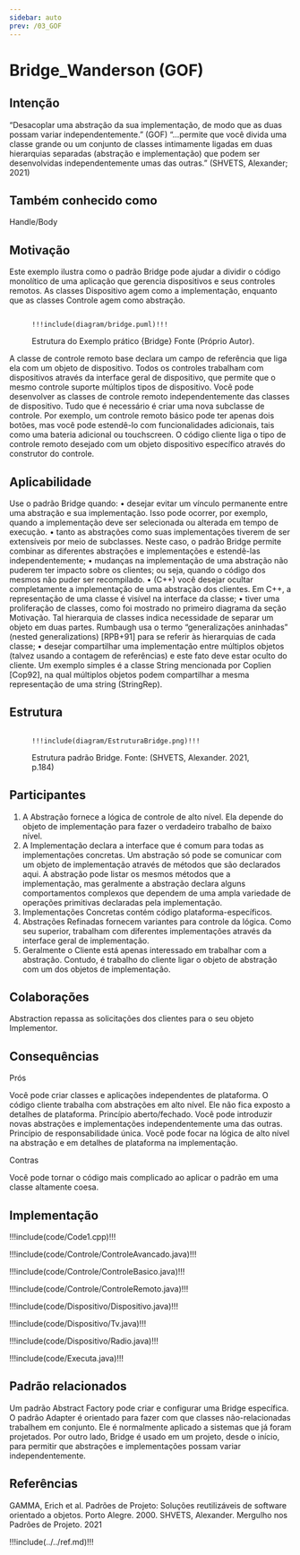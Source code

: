 ```yaml
---
sidebar: auto
prev: /03_GOF
---
```

# Bridge_Wanderson (GOF) 

## Intenção

“Desacoplar uma abstração da sua implementação, de modo que as duas possam variar independentemente.” (GOF)
“...permite que você divida uma classe grande ou um conjunto de classes intimamente ligadas em duas hierarquias separadas (abstração e implementação) que podem ser desenvolvidas independentemente umas das outras.” (SHVETS, Alexander; 2021)


## Também conhecido como

Handle/Body

## Motivação

Este exemplo ilustra como o padrão Bridge pode ajudar a dividir o código monolítico de uma aplicação que gerencia dispositivos e seus controles remotos. As classes Dispositivo agem como a implementação, enquanto que as classes Controle agem como abstração.

<figure>

```plantuml

!!!include(diagram/bridge.puml)!!!

```
<figcaption>Estrutura do Exemplo prático {Bridge} Fonte (Próprio Autor).</figcaption>
</figure>

A classe de controle remoto base declara um campo de referência que liga ela com um objeto de dispositivo. Todos os controles trabalham com dispositivos através da interface geral de dispositivo, que permite que o mesmo controle suporte múltiplos tipos de dispositivo.
Você pode desenvolver as classes de controle remoto independentemente das classes de dispositivo. Tudo que é necessário é criar uma nova subclasse de controle. Por exemplo, um controle remoto básico pode ter apenas dois botões, mas você pode estendê-lo com funcionalidades adicionais, tais como uma bateria adicional ou touchscreen.
O código cliente liga o tipo de controle remoto desejado com um objeto dispositivo específico através do construtor do controle.

## Aplicabilidade

Use o padrão Bridge quando:
•   desejar evitar um vínculo permanente entre uma abstração e sua implementação. Isso pode ocorrer, por exemplo, quando a implementação deve ser selecionada ou alterada em tempo de execução.
•   tanto as abstrações como suas implementações tiverem de ser extensíveis por meio de subclasses. Neste caso, o padrão Bridge permite combinar as diferentes abstrações e implementações e estendê-las independentemente;
•   mudanças na implementação de uma abstração não puderem ter impacto sobre os clientes; ou seja, quando o código dos mesmos não puder ser recompilado.
•   (C++) você desejar ocultar completamente a implementação de uma abstração dos clientes. Em C++, a representação de uma classe é visível na interface da classe;
•   tiver uma proliferação de classes, como foi mostrado no primeiro diagrama da seção Motivação. Tal hierarquia de classes indica necessidade de separar um objeto em duas partes. Rumbaugh usa o termo “generalizações aninhadas” (nested generalizations) [RPB+91] para se referir às hierarquias de cada classe;
•   desejar compartilhar uma implementação entre múltiplos objetos (talvez usando a contagem de referências) e este fato deve estar oculto do cliente. Um exemplo simples é a classe String mencionada por Coplien [Cop92], na qual múltiplos objetos podem compartilhar a mesma representação de uma string (StringRep).



## Estrutura

<figure>

```plantuml

!!!include(diagram/EstruturaBridge.png)!!!

```

<figcaption>Estrutura padrão Bridge. Fonte: (SHVETS, Alexander. 2021, p.184)</figcaption>
</figure>

## Participantes

1. A Abstração fornece a lógica de controle de alto nível. Ela depende do objeto de implementação para fazer o verdadeiro trabalho de baixo nível.
2. A Implementação declara a interface que é comum para todas as implementações concretas. Um abstração só pode se comunicar com um objeto de implementação através de métodos que são declarados aqui.
A abstração pode listar os mesmos métodos que a implementação, mas geralmente a abstração declara alguns comportamentos complexos que dependem de uma ampla variedade de operações primitivas declaradas pela implementação.
3. Implementações Concretas contém código plataforma-específicos.
4. Abstrações Refinadas fornecem variantes para controle da lógica. Como seu superior, trabalham com diferentes implementações através da interface geral de implementação.
5. Geralmente o Cliente está apenas interessado em trabalhar com a abstração. Contudo, é trabalho do cliente ligar o objeto de abstração com um dos objetos de implementação.


## Colaborações

Abstraction repassa as solicitações dos clientes para o seu objeto Implementor.

## Consequências

Prós

Você pode criar classes e aplicações independentes de plataforma. 
O código cliente trabalha com abstrações em alto nível. Ele não fica exposto a detalhes de plataforma. 
Princípio aberto/fechado. Você pode introduzir novas abstrações e implementações independentemente uma das outras. Princípio de responsabilidade única. 
Você pode focar na lógica de alto nível na abstração e em detalhes de plataforma na implementação. 

Contras

Você pode tornar o código mais complicado ao aplicar o padrão em uma classe altamente coesa.

## Implementação

<code-group>
<code-block title="C++">

!!!include(code/Code1.cpp)!!!


</code-block>

<code-block title="Java">

!!!include(code/Controle/ControleAvancado.java)!!!

!!!include(code/Controle/ControleBasico.java)!!!

!!!include(code/Controle/ControleRemoto.java)!!!

!!!include(code/Dispositivo/Dispositivo.java)!!!

!!!include(code/Dispositivo/Tv.java)!!!

!!!include(code/Dispositivo/Radio.java)!!!

!!!include(code/Executa.java)!!!

</code-block>
</code-group>

## Padrão relacionados

Um padrão Abstract Factory pode criar e configurar uma Bridge específica.
O padrão Adapter é orientado para fazer com que classes não-relacionadas trabalhem em conjunto. Ele é normalmente aplicado a sistemas que já foram projetados.
Por outro lado, Bridge é usado em um projeto, desde o início, para permitir que abstrações e implementações possam variar independentemente.


## Referências

GAMMA, Erich et al. Padrões de Projeto: Soluções reutilizáveis de software orientado a objetos. Porto Alegre. 2000.
SHVETS, Alexander. Mergulho nos Padrões de Projeto. 2021


!!!include(../../ref.md)!!!
